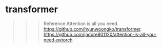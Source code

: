 # transformer

>>>Reference
>>>Attention is all you need.
>>>https://github.com/hyunwoongko/transformer. 
>>>https://github.com/jadore801120/attention-is-all-you-need-pytorch
>>>

